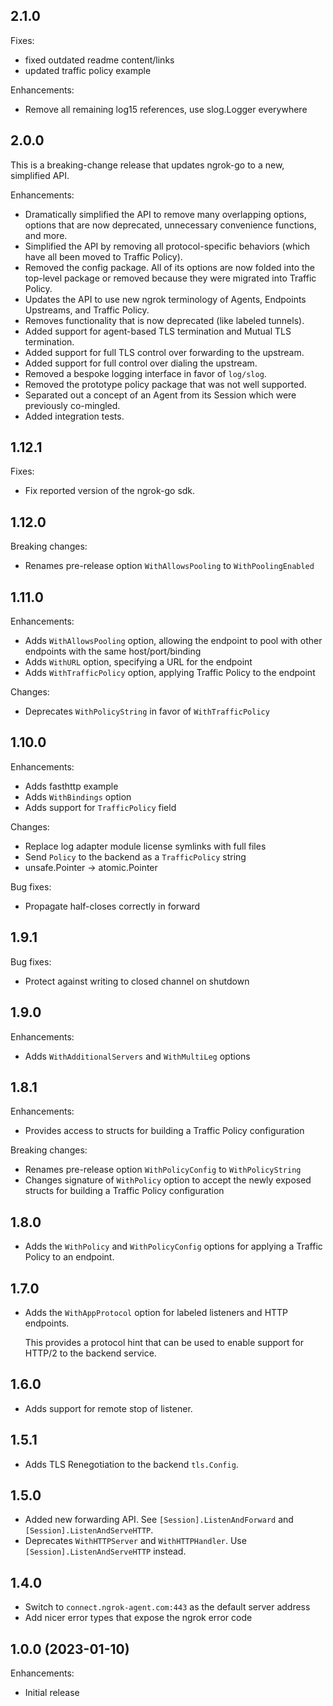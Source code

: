 ## 2.1.0

Fixes:

- fixed outdated readme content/links
- updated traffic policy example

Enhancements:

- Remove all remaining log15 references, use slog.Logger everywhere

## 2.0.0

This is a breaking-change release that updates ngrok-go to a new, simplified
API.

Enhancements:
- Dramatically simplified the API to remove many overlapping options, options
  that are now deprecated, unnecessary convenience functions, and more.
- Simplified the API by removing all protocol-specific behaviors (which have
  all been moved to Traffic Policy).
- Removed the config package. All of its options are now folded into the
  top-level package or removed because they were migrated into Traffic Policy.
- Updates the API to use new ngrok terminology of Agents, Endpoints Upstreams,
  and Traffic Policy.
- Removes functionality that is now deprecated (like labeled tunnels).
- Added support for agent-based TLS termination and Mutual TLS termination.
- Added support for full TLS control over forwarding to the upstream.
- Added support for full control over dialing the upstream.
- Removed a bespoke logging interface in favor of `log/slog`.
- Removed the prototype policy package that was not well supported.
- Separated out a concept of an Agent from its Session which were previously
  co-mingled.
- Added integration tests.

## 1.12.1

Fixes:

- Fix reported version of the ngrok-go sdk.

## 1.12.0

Breaking changes:

- Renames pre-release option `WithAllowsPooling` to `WithPoolingEnabled`

## 1.11.0

Enhancements:

- Adds `WithAllowsPooling` option, allowing the endpoint to pool with other endpoints with the same host/port/binding
- Adds `WithURL` option, specifying a URL for the endpoint
- Adds `WithTrafficPolicy` option, applying Traffic Policy to the endpoint

Changes:

- Deprecates `WithPolicyString` in favor of `WithTrafficPolicy`

## 1.10.0

Enhancements:

- Adds fasthttp example
- Adds `WithBindings` option
- Adds support for `TrafficPolicy` field
 
Changes:

- Replace log adapter module license symlinks with full files
- Send `Policy` to the backend as a `TrafficPolicy` string
- unsafe.Pointer -> atomic.Pointer

Bug fixes:

- Propagate half-closes correctly in forward

## 1.9.1

Bug fixes:

- Protect against writing to closed channel on shutdown

## 1.9.0
Enhancements:

- Adds `WithAdditionalServers` and `WithMultiLeg` options

## 1.8.1
Enhancements:

- Provides access to structs for building a Traffic Policy configuration

Breaking changes:

- Renames pre-release option `WithPolicyConfig` to `WithPolicyString`
- Changes signature of `WithPolicy` option to accept the newly exposed structs for building a Traffic Policy configuration

## 1.8.0
- Adds the `WithPolicy` and `WithPolicyConfig` options for applying a Traffic Policy to an endpoint.

## 1.7.0

- Adds the `WithAppProtocol` option for labeled listeners and HTTP endpoints.

  This provides a protocol hint that can be used to enable support for HTTP/2 to
  the backend service.

## 1.6.0

- Adds support for remote stop of listener.

## 1.5.1

- Adds TLS Renegotiation to the backend `tls.Config`.

## 1.5.0

- Added new forwarding API. See `[Session].ListenAndForward` and `[Session].ListenAndServeHTTP`.
- Deprecates `WithHTTPServer` and `WithHTTPHandler`. Use `[Session].ListenAndServeHTTP` instead.

## 1.4.0

- Switch to `connect.ngrok-agent.com:443` as the default server address
- Add nicer error types that expose the ngrok error code

## 1.0.0 (2023-01-10)

Enhancements:

- Initial release
